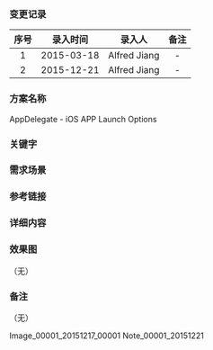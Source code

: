 ### 变更记录

| 序号 | 录入时间 | 录入人 | 备注 |
|:--------:|:--------:|:--------:|:--------:|
| 1 | 2015-03-18 | Alfred Jiang | - |
| 2 | 2015-12-21 | Alfred Jiang | - |

### 方案名称

AppDelegate - iOS APP Launch Options

### 关键字

### 需求场景

### 参考链接

### 详细内容

### 效果图
（无）

### 备注
（无）

Image_00001_20151217_00001
Note_00001_20151221
